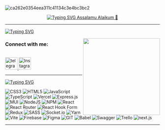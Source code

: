 ###

![ca262e0354eea311c41134c3e4bc3bc2](https://github.com/JohnEsleyer/JohnEsleyer/assets/66754038/b3b056b1-d79a-4b9d-9e25-657b84f703f8)
 <p align="center">
<a href="https://github.com/SultanovMusa"><img src="https://readme-typing-svg.herokuapp.com?font=Fira+Code&weight=500&size=40&duration=1&pause=1000&center=true&repeat=false&width=510&height=60&lines=I+am+Mustafa+Sultanov" alt="Typing SVG" /> Assalamu Alaikum 👋
 <hr/>
<a href="https://git.io/typing-svg"><img src="https://readme-typing-svg.herokuapp.com?font=Fira+Code&weight=500&pause=100&center=true&width=510&lines=I+am+a+front-end+developer+from+Kyrgyzstan" alt="Typing SVG" /></a>
</p>
  <picture> <img align="right" src="https://github.com/7oSkaaa/7oSkaaa/blob/main/Images/Right_Side.gif?raw=true" width = 250px></picture>
 <p><h3 align="left">Connect with me:</h3>
  <br>
      <a href="https://t.me/Mufa_Sultanov">
      <img src="https://cdn-icons-png.flaticon.com/512/2111/2111646.png](https://t.me/Mufa_Sultanov" width="40" height="40" alt="telegram group" />
    </a>
   <a href="https://www.instagram.com/sultanov_11_/" target="_blank">
      <img src="https://user-images.githubusercontent.com/36131492/158049056-56e3a853-a309-4bc5-a85a-a03fa8e51ce8.png" width="40" height="40" alt="Instagram"/>
    </a>
<hr/>
<a  href="https://git.io/typing-svg"><img src="https://readme-typing-svg.herokuapp.com?font=Fira+Code&weight=500&pause=100&center=true&width=510&lines=Languages+and+Tools:" alt="Typing SVG" /></a>



![CSS3](https://img.shields.io/badge/css3-%231572B6.svg?style=plastic&logo=css3&logoColor=white) ![HTML5](https://img.shields.io/badge/html5-%23E34F26.svg?style=plastic&logo=html5&logoColor=white) ![JavaScript](https://img.shields.io/badge/javascript-%23323330.svg?style=plastic&logo=javascript&logoColor=%23F7DF1E) ![TypeScript](https://img.shields.io/badge/typescript-%23007ACC.svg?style=plastic&logo=typescript&logoColor=white)  ![Vercel](https://img.shields.io/badge/vercel-%23000000.svg?style=plastic&logo=vercel&logoColor=white)  ![Express.js](https://img.shields.io/badge/express.js-%23404d59.svg?style=plastic&logo=express&logoColor=%2361DAFB) ![MUI](https://img.shields.io/badge/MUI-%230081CB.svg?style=plastic&logo=mui&logoColor=white) ![NodeJS](https://img.shields.io/badge/node.js-6DA55F?style=plastic&logo=node.js&logoColor=white) ![NPM](https://img.shields.io/badge/NPM-%23CB3837.svg?style=plastic&logo=npm&logoColor=white) ![React](https://img.shields.io/badge/react-%2320232a.svg?style=plastic&logo=react&logoColor=%2361DAFB) ![React Router](https://img.shields.io/badge/React_Router-CA4245?style=plastic&logo=react-router&logoColor=white) ![React Hook Form](https://img.shields.io/badge/React%20Hook%20Form-%23EC5990.svg?style=plastic&logo=reacthookform&logoColor=white) ![Redux](https://img.shields.io/badge/redux-%23593d88.svg?style=plastic&logo=redux&logoColor=white) ![SASS](https://img.shields.io/badge/SASS-hotpink.svg?style=plastic&logo=SASS&logoColor=white) ![Socket.io](https://img.shields.io/badge/Socket.io-black?style=plastic&logo=socket.io&badgeColor=010101)  ![Yarn](https://img.shields.io/badge/yarn-%232C8EBB.svg?style=plastic&logo=yarn&logoColor=white) ![Vite](https://img.shields.io/badge/vite-%23646CFF.svg?style=plastic&logo=vite&logoColor=white)  ![Firebase](https://img.shields.io/badge/Firebase-039BE5?style=plastic&logo=Firebase&logoColor=white)  ![Figma](https://img.shields.io/badge/figma-%23F24E1E.svg?style=plastic&logo=figma&logoColor=white)  ![GIT](https://img.shields.io/badge/Git-fc6d26?style=plastic&logo=git&logoColor=white) ![Babel](https://img.shields.io/badge/Babel-F9DC3e?style=plastic&logo=babel&logoColor=black)  ![Swagger](https://img.shields.io/badge/-Swagger-%23Clojure?style=plastic&logo=swagger&logoColor=white) ![Trello](https://img.shields.io/badge/Trello-%23026AA7.svg?style=plastic&logo=Trello&logoColor=white) <img alt="next.js" src="https://img.shields.io/badge/next.js-000.svg?&style=for-the-badge&logo=next.js&logoColor=fff" />&nbsp;

<hr/>

